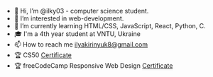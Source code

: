- 👋 Hi, I’m @ilky03 - computer science student.
- 👀 I’m interested in web-development.
- 🌱 I’m currently learning HTML/CSS, JavaScript, React, Python, C.
- 🎓 I'm a 4th year student at VNTU, Ukraine
- 📫 How to reach me ilyakirinyuk8@gmail.com
- 🏆 CS50 [Certificate](https://cs50.harvard.edu/certificates/3117ca9c-54d0-49db-873c-fc671696932c)
- 🏆 freeCodeCamp Responsive Web Design [Certificate](https://freecodecamp.org/certification/ilky03/responsive-web-design)
